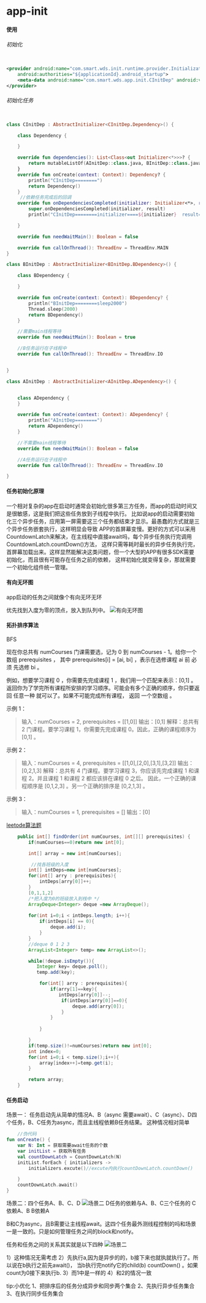 # app-init

#### 使用

###### 初始化

```xml

<provider android:name="com.smart.wds.init.runtime.provider.InitializationProvider"
    android:authorities="${applicationId}.android_startup">
    <meta-data android:name="com.smart.wds.app.init.CInitDep" android:value="android_startup" />
</provider>
```

###### 初始化任务

```kotlin

class CInitDep : AbstractInitializer<CInitDep.Dependency>() {

    class Dependency {

    }

    override fun dependencies(): List<Class<out Initializer<*>>>? {
        return mutableListOf(AInitDep::class.java, BInitDep::class.java)
    }
    override fun onCreate(context: Context): Dependency? {
        println("CInitDep========")
        return Dependency()
    }
     //依赖任务完成后的回调   
    override fun onDependenciesCompleted(initializer: Initializer<*>, result: Any?) {
        super.onDependenciesCompleted(initializer, result)
        println("CInitDep========initializer====${initializer}  result===${result}")

    }

    override fun needWaitMain(): Boolean = false

    override fun callOnThread(): ThreadEnv = ThreadEnv.MAIN
}

class BInitDep : AbstractInitializer<BInitDep.BDependency>() {

    class BDependency {

    }

    override fun onCreate(context: Context): BDependency? {
        println("BInitDep========sleep2000")
        Thread.sleep(2000)
        return BDependency()
    }

    //需要main线程等待
    override fun needWaitMain(): Boolean = true

    //B任务运行在子线程中
    override fun callOnThread(): ThreadEnv = ThreadEnv.IO


}

class AInitDep : AbstractInitializer<AInitDep.ADependency>() {


    class ADependency {
    }

    override fun onCreate(context: Context): ADependency? {
        println("AInitDep========")
        return ADependency()
    }

    //不需要main线程等待
    override fun needWaitMain(): Boolean = false

    //A任务运行在子线程中
    override fun callOnThread(): ThreadEnv = ThreadEnv.IO

}
```

#### 任务初始化原理

一个相对复杂的app在启动时通常会初始化很多第三方任务，而app的启动时间又是很敏感，这是我们把这些任务放到子线程中执行。
比如说app的启动需要初始化三个异步任务，应用第一屏需要这三个任务都结束才显示。最愚蠢的方式就是三个异步任务嵌套执行，这样明显会导致
APP的首屏幕变慢。更好的方式可以采用CountdownLatch来解决，在主线程中直接await吗，每个异步任务执行完调用CountdownLatch.countDown()方法，
这样只需等耗时最长的异步任务执行完，首屏幕加载出来。这样显然能解决这类问题，但一个大型的APP有很多SDK需要初始化，而且很有可能存在任务之前的依赖，
这样初始化就变得复杂，那就需要一个初始化组件统一管理。

#### 有向无环图

app启动的任务之间就像个有向无环无环

优先找到入度为零的顶点，放入到队列中。
![有向无环图](/imgs/有向无环图.gif)

#### 拓扑排序算法

BFS

现在你总共有 numCourses 门课需要选，记为 0 到 numCourses - 1。给你一个数组 prerequisites ， 其中 prerequisites[i] = [ai, bi]
，表示在选修课程 ai 前 必须 先选修 bi 。

例如，想要学习课程 0 ，你需要先完成课程 1 ，我们用一个匹配来表示：[0,1] 。 返回你为了学完所有课程所安排的学习顺序。可能会有多个正确的顺序，你只要返回 任意一种
就可以了。如果不可能完成所有课程， 返回 一个空数组 。

示例 1：

> 输入：numCourses = 2, prerequisites = [[1,0]]
> 输出：[0,1]
> 解释：总共有 2 门课程。要学习课程 1，你需要先完成课程 0。因此，正确的课程顺序为 [0,1] 。

示例 2：

> 输入：numCourses = 4, prerequisites = [[1,0],[2,0],[3,1],[3,2]]
> 输出：[0,2,1,3]
> 解释：总共有 4 门课程。要学习课程 3，你应该先完成课程 1 和课程 2。并且课程 1 和课程 2 都应该排在课程 0 之后。
> 因此，一个正确的课程顺序是 [0,1,2,3] 。另一个正确的排序是 [0,2,1,3] 。

示例 3：

> 输入：numCourses = 1, prerequisites = []
> 输出：[0]


[leetode算法题](https://leetcode-cn.com/problems/course-schedule-ii/)

```java 
    public int[] findOrder(int numCourses, int[][] prerequisites) {
        if(numCourses==0)return new int[0];

        int[] array = new int[numCourses];

         //找各班级的入度
        int[] intDeps=new int[numCourses];
        for(int[] arry : prerequisites){
            intDeps[arry[0]]++;
        }
        [0,1,1,2]
        /*把入度为0的班级放入到栈中 */
        ArrayDeque<Integer> deque =new ArrayDeque();
    
        for(int i=0;i < intDeps.length; i++){
            if(intDeps[i] == 0){
                deque.add(i);
            }
        }
        //deque 0 1 2 3
        ArrayList<Integer> temp= new ArrayList<>();

        while(!deque.isEmpty()){
           Integer key= deque.poll();
           temp.add(key);

            for(int[] arry : prerequisites){
                if(arry[1]==key){
                   intDeps[arry[0]]--;
                    if(intDeps[arry[0]]==0){
                        deque.add(arry[0]);
                    }
                }
                     
            }

        }
        if(temp.size()!=numCourses)return new int[0];
        int index=0;
        for(int i=0;i < temp.size();i++){
            array[index++]=temp.get(i);
        }

        return array;
    }
```

#### 任务启动

场景一： 任务启动先从简单的情况A、B（async 需要await）、C（async）、D四个任务，B、C任务为async，而且主线程依赖B任务结果。 这种情况相对简单

```kotlin
    //伪代码
fun onCreate() {
    var N: Int = 获取需要await任务的个数
    var initList = 获取所有任务
    val countDownLatch = CountDownLatch(N)
    initList.forEach { initializers ->
        initializers.excute()//excute内执行countDownLatch.countDown()

    }
    countDownLatch.await()
}

```

场景二：四个任务A、B、C、D
![场景二](/imgs/img1.png)
D任务的依赖与A、B、C三个任务的 C依赖A、B B依赖A

B和C为async，且B需要让主线程await。这四个任务最外测线程控制的吗和场景一是一致的。只是如何管理任务之间的block和notify。

任务和任务之间的关系其实就是以下四种
![场景二](/imgs/img2.png)

1）这种情况无需考虑
2）先执行a,因为是异步的的，b接下来也就执就执行了。所以说在b执行之前先await()， 当b执行完notify它的child(b) countDown()
。如果count为0接下来执行b.
3）而1中是一样的 4）和2的情况一致

tip:小优化 1、把排序后的任务分成异步和同步两个集合 2、先执行异步任务集合 3、在执行同步任务集合










